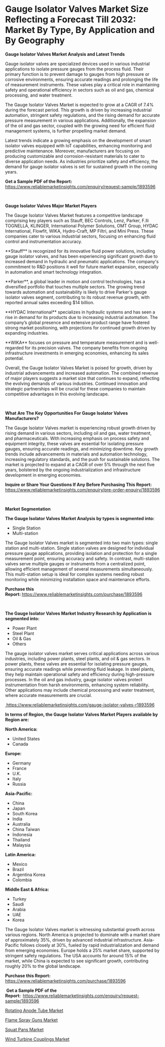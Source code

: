 <p><h1>Gauge Isolator Valves Market Size Reflecting a Forecast Till 2032: Market By Type, By Application and By Geography</h1></p><p><strong>Gauge Isolator Valves Market Analysis and Latest Trends</strong></p>
<p><p>Gauge isolator valves are specialized devices used in various industrial applications to isolate pressure gauges from the process fluid. Their primary function is to prevent damage to gauges from high pressure or corrosive environments, ensuring accurate readings and prolonging the life of measurement instruments. These valves play a critical role in maintaining safety and operational efficiency in sectors such as oil and gas, chemical processing, and water treatment.</p><p>The Gauge Isolator Valves Market is expected to grow at a CAGR of 7.4% during the forecast period. This growth is driven by increasing industrial automation, stringent safety regulations, and the rising demand for accurate pressure measurement in various applications. Additionally, the expansion of the oil and gas sector, coupled with the growing need for efficient fluid management systems, is further propelling market demand.</p><p>Latest trends indicate a growing emphasis on the development of smart isolator valves equipped with IoT capabilities, enhancing monitoring and predictive maintenance. Moreover, manufacturers are focusing on producing customizable and corrosion-resistant materials to cater to diverse application needs. As industries prioritize safety and efficiency, the demand for gauge isolator valves is set for sustained growth in the coming years.</p></p>
<p><strong>Get a Sample PDF of the Report:&nbsp;</strong> <a href="https://www.reliablemarketinsights.com/enquiry/request-sample/1893596?utm_campaign=2280&utm_medium=2&utm_source=Github&utm_content=ia&utm_term=11042025&utm_id=gauge-isolator-valves">https://www.reliablemarketinsights.com/enquiry/request-sample/1893596</a></p>
<p>&nbsp;</p>
<p><strong>Gauge Isolator Valves Major Market Players</strong></p>
<p><p>The Gauge Isolator Valves Market features a competitive landscape comprising key players such as Stauff, BEC Controls, Lenz, Parker, F.lli TOGNELLA, KLINGER, International Polymer Solutions, OMT Group, HYDAC International, Flowfit, WIKA, Hydro-Craft, MP Filtri, and Mini Press. These companies cater to various industrial sectors, focusing on enhancing fluid control and instrumentation accuracy.</p><p>**Stauff** is recognized for its innovative fluid power solutions, including gauge isolator valves, and has been experiencing significant growth due to increased demand in hydraulic and pneumatic applications. The company's commitment to R&D positions it well for future market expansion, especially in automation and smart technology integration.</p><p>**Parker**, a global leader in motion and control technologies, has a diversified portfolio that touches multiple sectors. The growing trend towards automation and sustainability is likely to drive Parker's gauge isolator valves segment, contributing to its robust revenue growth, with reported annual sales exceeding $14 billion.</p><p>**HYDAC International** specializes in hydraulic systems and has seen a rise in demand for its products due to increasing industrial automation. The company’s global presence and extensive product range have fostered strong market positioning, with projections for continued growth driven by expanding industries.</p><p>**WIKA** focuses on pressure and temperature measurement and is well-regarded for its precision valves. The company benefits from ongoing infrastructure investments in emerging economies, enhancing its sales potential.</p><p>Overall, the Gauge Isolator Valves Market is poised for growth, driven by industrial advancements and increased automation. The combined revenue of major players suggests a market size that continues to expand, reflecting the evolving demands of various industries. Continued innovation and strategic partnerships will be crucial for these companies to maintain competitive advantages in this evolving landscape.</p></p>
<p>&nbsp;</p>
<p><strong>What Are The Key Opportunities For Gauge Isolator Valves Manufacturers?</strong></p>
<p><p>The Gauge Isolator Valves market is experiencing robust growth driven by rising demand in various sectors, including oil and gas, water treatment, and pharmaceuticals. With increasing emphasis on process safety and equipment integrity, these valves are essential for isolating pressure gauges, ensuring accurate readings, and minimizing downtime. Key growth trends include advancements in materials and automation technology, increasing regulatory standards, and the push for sustainable solutions. The market is projected to expand at a CAGR of over 5% through the next five years, bolstered by the ongoing industrialization and infrastructure development in emerging economies.</p></p>
<p><strong>Inquire or Share Your Questions If Any Before Purchasing This Report:</strong> <a href="https://www.reliablemarketinsights.com/enquiry/pre-order-enquiry/1893596?utm_campaign=2280&utm_medium=2&utm_source=Github&utm_content=ia&utm_term=11042025&utm_id=gauge-isolator-valves">https://www.reliablemarketinsights.com/enquiry/pre-order-enquiry/1893596</a></p>
<p>&nbsp;</p>
<p><strong>Market Segmentation</strong></p>
<p><strong>The Gauge Isolator Valves Market Analysis by types is segmented into:</strong></p>
<p><ul><li>Single Station</li><li>Multi-station</li></ul></p>
<p><p>The Gauge Isolator Valves market is segmented into two main types: single station and multi-station. Single station valves are designed for individual pressure gauge applications, providing isolation and protection for a single measurement point, ensuring accuracy and safety. In contrast, multi-station valves serve multiple gauges or instruments from a centralized point, allowing efficient management of several measurements simultaneously. This multi-station setup is ideal for complex systems needing robust monitoring while minimizing installation space and maintenance efforts.</p></p>
<p><strong>Purchase this Report:&nbsp;</strong><a href="https://www.reliablemarketinsights.com/purchase/1893596?utm_campaign=2280&utm_medium=2&utm_source=Github&utm_content=ia&utm_term=11042025&utm_id=gauge-isolator-valves">https://www.reliablemarketinsights.com/purchase/1893596</a></p>
<p>&nbsp;</p>
<p><strong>The Gauge Isolator Valves Market Industry Research by Application is segmented into:</strong></p>
<p><ul><li>Power Plant</li><li>Steel Plant</li><li>Oil & Gas</li><li>Others</li></ul></p>
<p><p>The gauge isolator valves market serves critical applications across various industries, including power plants, steel plants, and oil & gas sectors. In power plants, these valves are essential for isolating pressure gauges, ensuring accurate readings while preventing fluid leakage. In steel plants, they help maintain operational safety and efficiency during high-pressure processes. In the oil and gas industry, gauge isolator valves protect instrumentation from harsh environments, enhancing system reliability. Other applications may include chemical processing and water treatment, where accurate measurements are crucial.</p></p>
<p><a href="https://www.reliablemarketinsights.com/gauge-isolator-valves-r1893596?utm_campaign=2280&utm_medium=2&utm_source=Github&utm_content=ia&utm_term=11042025&utm_id=gauge-isolator-valves">&nbsp;https://www.reliablemarketinsights.com/gauge-isolator-valves-r1893596</a></p>
<p><strong>In terms of Region, the Gauge Isolator Valves Market Players available by Region are:</strong></p>
<p>
    <p> <strong> North America: </strong>
        <ul>
            <li>United States</li>
            <li>Canada</li>
        </ul>
        </p> 
    <p> <strong> Europe: </strong>
        <ul>
            <li>Germany</li>
            <li>France</li>
            <li>U.K.</li>
            <li>Italy</li>
            <li>Russia</li>
        </ul>
        </p> 
    <p> <strong> Asia-Pacific: </strong>
        <ul>
            <li>China</li>
            <li>Japan</li>
            <li>South Korea</li>
            <li>India</li>
            <li>Australia</li>
            <li>China Taiwan</li>
            <li>Indonesia</li>
            <li>Thailand</li>
            <li>Malaysia</li>
        </ul>
        </p> 
    <p> <strong> Latin America: </strong>
        <ul>
            <li>Mexico</li>
            <li>Brazil</li>
            <li>Argentina Korea</li>
            <li>Colombia</li>
        </ul>
        </p> 
    <p> <strong> Middle East & Africa: </strong>
        <ul>
            <li>Turkey</li>
            <li>Saudi</li>
            <li>Arabia</li>
            <li>UAE</li>
            <li>Korea</li>
        </ul>
    </p>
    </p>
<p><p>The Gauge Isolator Valves market is witnessing substantial growth across various regions. North America is projected to dominate with a market share of approximately 35%, driven by advanced industrial infrastructure. Asia-Pacific follows closely at 30%, fueled by rapid industrialization and demand from emerging economies. Europe holds a 25% market share, supported by stringent safety regulations. The USA accounts for around 15% of the market, while China is expected to see significant growth, contributing roughly 20% to the global landscape.</p></p>
<p><strong>Purchase this Report: </strong><a href="https://www.reliablemarketinsights.com/purchase/1893596?utm_campaign=2280&utm_medium=2&utm_source=Github&utm_content=ia&utm_term=11042025&utm_id=gauge-isolator-valves">https://www.reliablemarketinsights.com/purchase/1893596</a></p>
<p>&nbsp;<strong>Get a Sample PDF of the Report:&nbsp;&nbsp;</strong><a href="https://www.reliablemarketinsights.com/enquiry/request-sample/1893596?utm_campaign=2280&utm_medium=2&utm_source=Github&utm_content=ia&utm_term=11042025&utm_id=gauge-isolator-valves">https://www.reliablemarketinsights.com/enquiry/request-sample/1893596</a></p>
<p><strong></strong></p>
<p><p><a href="https://github.com/joannesouthgate/Market-Research-Report-List-6/blob/main/rotating-anode-tube-market.md?utm_campaign=2280&utm_medium=2&utm_source=Github&utm_content=ia&utm_term=11042025&utm_id=gauge-isolator-valves">Rotating Anode Tube Market</a></p><p><a href="https://github.com/sofayahoo2023/Market-Research-Report-List-7/blob/main/flame-spray-guns-market.md?utm_campaign=2280&utm_medium=2&utm_source=Github&utm_content=ia&utm_term=11042025&utm_id=gauge-isolator-valves">Flame Spray Guns Market</a></p><p><a href="https://github.com/suzorfazlikb/Market-Research-Report-List-1/blob/main/squat-pans-market.md?utm_campaign=2280&utm_medium=2&utm_source=Github&utm_content=ia&utm_term=11042025&utm_id=gauge-isolator-valves">Squat Pans Market</a></p><p><a href="https://github.com/sionepeppess/Market-Research-Report-List-1/blob/main/wind-turbine-couplings-market.md?utm_campaign=2280&utm_medium=2&utm_source=Github&utm_content=ia&utm_term=11042025&utm_id=gauge-isolator-valves">Wind Turbine Couplings Market</a></p></p>